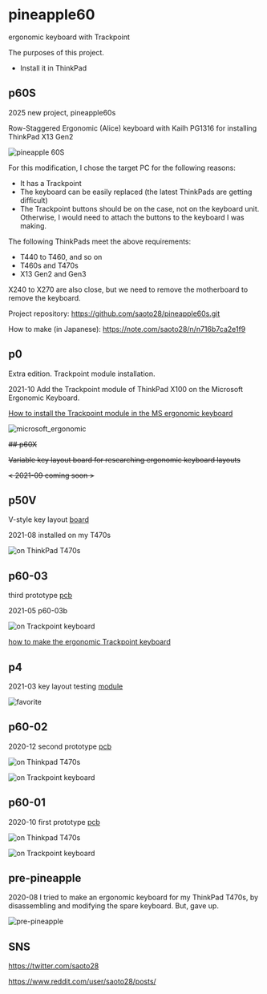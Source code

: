 # pineapple60
ergonomic keyboard with Trackpoint

The purposes of this project.
- Install it in ThinkPad

## p60S
2025 new project, pineapple60s

Row-Staggered Ergonomic (Alice) keyboard with Kailh PG1316 for installing ThinkPad X13 Gen2

![pineapple 60S](p60S/x13g2_v10.png)

For this modification, I chose the target PC for the following reasons:
- It has a Trackpoint
- The keyboard can be easily replaced (the latest ThinkPads are getting difficult)
- The Trackpoint buttons should be on the case, not on the keyboard unit. Otherwise, I would need to attach the buttons to the keyboard I was making.

The following ThinkPads meet the above requirements:
- T440 to T460, and so on
- T460s and T470s
- X13 Gen2 and Gen3

X240 to X270 are also close, but we need to remove the motherboard to remove the keyboard.

Project repository: 
https://github.com/saoto28/pineapple60s.git

How to make (in Japanese): https://note.com/saoto28/n/n716b7ca2e1f9

## p0

Extra edition. Trackpoint module installation.

2021-10 Add the Trackpoint module of ThinkPad X100 on the Microsoft Ergonomic Keyboard.

[How to install the Trackpoint module in the MS ergonomic keyboard](p0/How_to_modify_MS_ergonomic_keyboard.pdf)

![microsoft_ergonomic](p0/microsoft_ergonomic-x100.jpg)


~~## p60X~~

~~Variable key layout board for researching ergonomic keyboard layouts~~

~~< 2021-09 coming soon >~~

## p50V

V-style key layout [board](p50V/README.md)

2021-08 installed on my T470s

![on ThinkPad T470s](p50V/ThinkPad_T470s-p50V.jpg)

## p60-03

third prototype [pcb](p60-03/README.md)

2021-05 p60-03b 

![on Trackpoint keyboard](p60-03/Trackpoint_keyboard_p60-03b.jpg)

[how to make the ergonomic Trackpoint keyboard](how_to_make_ergonomic_trackpoint_keyboard.md)



## p4

2021-03 key layout testing [module](p4/README.md)

![favorite](p4/p4_20210720.jpg)


## p60-02

2020-12 second prototype [pcb](p60-02/README.md)

![on Thinkpad T470s](p60-02/Thinkpad_T470s.jpg)

![on Trackpoint keyboard](p60-02/Trackpoint_keyboard_p60_2.jpg)

## p60-01

2020-10 first prototype [pcb](p60-01/README.md)

![on Thinkpad T470s](p60-01/Thinkpad_T470s.jpg)

![on Trackpoint keyboard](p60-01/Trackpoint_keyboard.jpg)

## pre-pineapple

2020-08 I tried to make an ergonomic keyboard for my ThinkPad T470s, by disassembling and modifying the spare keyboard. But, gave up.

![pre-pineapple](pics/pre-pineapple202009.jpg)

## SNS

https://twitter.com/saoto28

https://www.reddit.com/user/saoto28/posts/